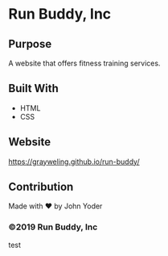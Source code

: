 # Run Buddy, Inc

## Purpose
A website that offers fitness training services. 

## Built With
* HTML
* CSS

## Website
https://grayweling.github.io/run-buddy/

## Contribution
Made with ❤️ by John Yoder

### ©️2019 Run Buddy, Inc 
test
